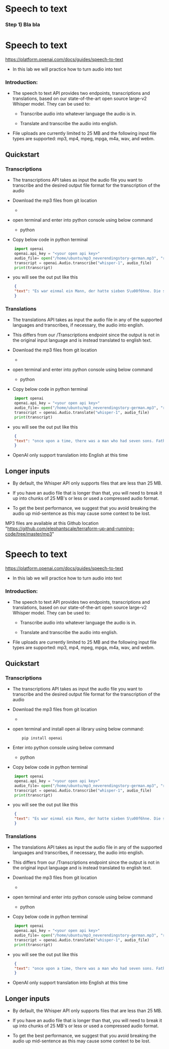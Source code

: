 # Speech to text

### Step 1) Bla bla

# Speech to text

https://platform.openai.com/docs/guides/speech-to-text

* In this lab we will practice how to turn audio into text

### Introduction:

* The speech to text API provides two endpoints, transcriptions and translations, based on our state-of-the-art open source large-v2 Whisper model. They can be used to:

    - Transcribe audio into whatever language the audio is in.

    - Translate and transcribe the audio into english.

* File uploads are currently limited to 25 MB and the following input file types are supported: mp3, mp4, mpeg, mpga, m4a, wav, and webm.

## Quickstart

### Transcriptions

* The transcriptions API takes as input the audio file you want to transcribe and the desired output file format for the transcription of the audio

* Download the mp3 files from git location

    - <git location for mp3 file>

* open terminal and enter into python console using below command

    - python

* Copy below code in python terminal

``` python
    import openai
    openai.api_key = "<your open api key>"
    audio_file= open("/home/ubuntu/mp3_neverendingstory-german.mp3", "rb")
    transcript = openai.Audio.transcribe("whisper-1", audio_file)
    print(transcript)
```

* you will see the out put like this

``` json
    {
    "text": "Es war einmal ein Mann, der hatte sieben S\u00f6hne. Die sieben S\u00f6hne sprachen, Vater, erz\u00e4hl uns eine Geschichte. Da fing der Vater an. Es war einmal ein Mann, der hatte sieben S\u00f6hne. Die sieben S\u00f6hne sprachen, Vater, erz\u00e4hl uns eine Geschichte. Da fing der Vater an. Es war einmal ein Mann, der hatte sieben S\u00f6hne. die sieben S\u00f6hne sprachen."
    }
```

### Translations

* The translations API takes as input the audio file in any of the supported languages and transcribes, if necessary, the audio into english.

* This differs from our /Transcriptions endpoint since the output is not in the original input language and is instead translated to english text.

* Download the mp3 files from git location

    - <git location for mp3 file>

* open terminal and enter into python console using below command

    - python

* Copy below code in python terminal

``` python
    import openai
    openai.api_key = "<your open api key>"
    audio_file= open("/home/ubuntu/mp3_neverendingstory-german.mp3", "rb")
    transcript = openai.Audio.translate("whisper-1", audio_file)
    print(transcript)
```

* you will see the out put like this

``` json
    {
    "text": "once upon a time, there was a man who had seven sons. Father! Tell us a story. The father started... Once upon a time, there was a man who had seven sons. The seven sons would say... Father! Tell us a story. Then the father said... Once upon a time, there was a man who had seven sons. The seven sons spoke."
    }
```

* OpenAI only support translation into English at this time

## Longer inputs
* By default, the Whisper API only supports files that are less than 25 MB.

* If you have an audio file that is longer than that, you will need to break it up into chunks of 25 MB's or less or used a compressed audio format.

* To get the best performance, we suggest that you avoid breaking the audio up mid-sentence as this may cause some context to be lost.

MP3 files are available at this Github location "https://github.com/elephantscale/terraform-up-and-running-code/tree/master/mp3"

# Speech to text

https://platform.openai.com/docs/guides/speech-to-text

* In this lab we will practice how to turn audio into text

### Introduction:

* The speech to text API provides two endpoints, transcriptions and translations, based on our state-of-the-art open source large-v2 Whisper model. They can be used to:

    - Transcribe audio into whatever language the audio is in.

    - Translate and transcribe the audio into english.

* File uploads are currently limited to 25 MB and the following input file types are supported: mp3, mp4, mpeg, mpga, m4a, wav, and webm.

## Quickstart

### Transcriptions

* The transcriptions API takes as input the audio file you want to transcribe and the desired output file format for the transcription of the audio

* Download the mp3 files from git location

    - <git location for mp3 file>

* open terminal and install open ai library using below command:

    ```
        pip install openai
    ```

* Enter into python console using below command

    - python

* Copy below code in python terminal

``` python
    import openai
    openai.api_key = "<your open api key>"
    audio_file= open("/home/ubuntu/mp3_neverendingstory-german.mp3", "rb")
    transcript = openai.Audio.transcribe("whisper-1", audio_file)
    print(transcript)
```

* you will see the out put like this

``` json
    {
    "text": "Es war einmal ein Mann, der hatte sieben S\u00f6hne. Die sieben S\u00f6hne sprachen, Vater, erz\u00e4hl uns eine Geschichte. Da fing der Vater an. Es war einmal ein Mann, der hatte sieben S\u00f6hne. Die sieben S\u00f6hne sprachen, Vater, erz\u00e4hl uns eine Geschichte. Da fing der Vater an. Es war einmal ein Mann, der hatte sieben S\u00f6hne. die sieben S\u00f6hne sprachen."
    }
```

### Translations

* The translations API takes as input the audio file in any of the supported languages and transcribes, if necessary, the audio into english.

* This differs from our /Transcriptions endpoint since the output is not in the original input language and is instead translated to english text.

* Download the mp3 files from git location

    - <git location for mp3 file>

* open terminal and enter into python console using below command

    - python

* Copy below code in python terminal

``` python
    import openai
    openai.api_key = "<your open api key>"
    audio_file= open("/home/ubuntu/mp3_neverendingstory-german.mp3", "rb")
    transcript = openai.Audio.translate("whisper-1", audio_file)
    print(transcript)
```

* you will see the out put like this

``` json
    {
    "text": "once upon a time, there was a man who had seven sons. Father! Tell us a story. The father started... Once upon a time, there was a man who had seven sons. The seven sons would say... Father! Tell us a story. Then the father said... Once upon a time, there was a man who had seven sons. The seven sons spoke."
    }
```

* OpenAI only support translation into English at this time

## Longer inputs
* By default, the Whisper API only supports files that are less than 25 MB.

* If you have an audio file that is longer than that, you will need to break it up into chunks of 25 MB's or less or used a compressed audio format.

* To get the best performance, we suggest that you avoid breaking the audio up mid-sentence as this may cause some context to be lost.

